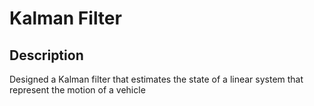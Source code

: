 # Kalman Filter

## Description
Designed a Kalman filter that estimates the state of a linear system that represent the motion of a vehicle